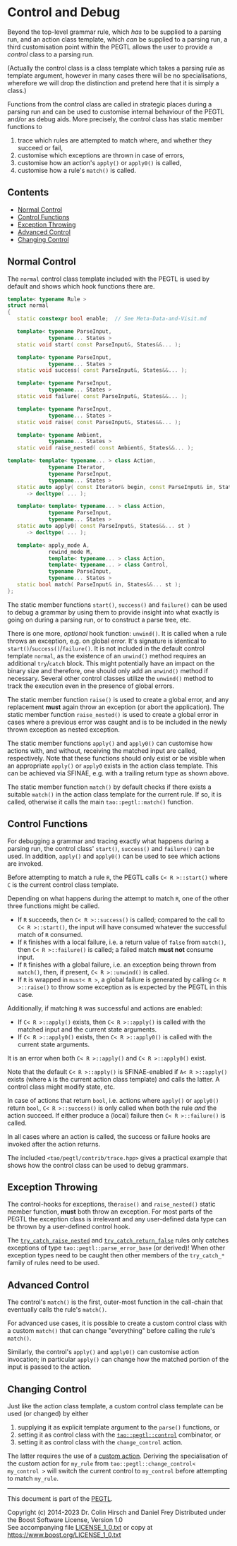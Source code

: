 # Control and Debug

Beyond the top-level grammar rule, which *has* to be supplied to a parsing run, and an action class template, which *can* be supplied to a parsing run, a third customisation point within the PEGTL allows the user to provide a *control* class to a parsing run.

(Actually the control class is a class template which takes a parsing rule as template argument, however in many cases there will be no specialisations, wherefore we will drop the distinction and pretend here that it is simply a class.)

Functions from the control class are called in strategic places during a parsing run and can be used to customise internal behaviour of the PEGTL and/or as debug aids.
More precisely, the control class has static member functions to

1. trace which rules are attempted to match where, and whether they succeed or fail,
2. customise which exceptions are thrown in case of errors,
3. customise how an action's `apply()` or `apply0()` is called,
4. customise how a rule's `match()` is called.

## Contents

* [Normal Control](#normal-control)
* [Control Functions](#control-functions)
* [Exception Throwing](#exception-throwing)
* [Advanced Control](#advanced-control)
* [Changing Control](#changing-control)

## Normal Control

The `normal` control class template included with the PEGTL is used by default and shows which hook functions there are.

```c++
template< typename Rule >
struct normal
{
   static constexpr bool enable;  // See Meta-Data-and-Visit.md

   template< typename ParseInput,
             typename... States >
   static void start( const ParseInput&, States&&... );

   template< typename ParseInput,
             typename... States >
   static void success( const ParseInput&, States&&... );

   template< typename ParseInput,
             typename... States >
   static void failure( const ParseInput&, States&&... );

   template< typename ParseInput,
             typename... States >
   static void raise( const ParseInput&, States&&... );

   template< typename Ambient,
             typename... States >
   static void raise_nested( const Ambient&, States&&... );

template< template< typename... > class Action,
             typename Iterator,
             typename ParseInput,
             typename... States >
   static auto apply( const Iterator& begin, const ParseInput& in, States&&... st )
      -> decltype( ... );

   template< template< typename... > class Action,
             typename ParseInput,
             typename... States >
   static auto apply0( const ParseInput&, States&&... st )
      -> decltype( ... );

   template< apply_mode A,
             rewind_mode M,
             template< typename... > class Action,
             template< typename... > class Control,
             typename ParseInput,
             typename... States >
   static bool match( ParseInput& in, States&&... st );
};
```

The static member functions `start()`, `success()` and `failure()` can be used to debug a grammar by using them to provide insight into what exactly is going on during a parsing run, or to construct a parse tree, etc.

There is one more, *optional* hook function: `unwind()`.
It is called when a rule throws an exception, e.g. on global error.
It's signature is identical to `start()`/`success()`/`failure()`.
It is not included in the default control template `normal`, as the existence of an `unwind()` method requires an additional `try`/`catch` block.
This might potentially have an impact on the binary size and therefore, one should only add an `unwind()` method if necessary.
Several other control classes utilize the `unwind()` method to track the execution even in the presence of global errors.

The static member function `raise()` is used to create a global error, and any replacement **must** again throw an exception (or abort the application).
The static member function `raise_nested()` is used to create a global error in cases where a previous error was caught and is to be included in the newly thrown exception as nested exception.

The static member functions `apply()` and `apply0()` can customise how actions with, and without, receiving the matched input are called, respectively.
Note that these functions should only exist or be visible when an appropriate `apply()` or `apply0` exists in the action class template.
This can be achieved via SFINAE, e.g. with a trailing return type as shown above.

The static member function `match()` by default checks if there exists a suitable `match()` in the action class template for the current rule. If so, it is called, otherwise it calls the main `tao::pegtl::match()` function.

## Control Functions

For debugging a grammar and tracing exactly what happens during a parsing run, the control class' `start()`, `success()` and `failure()` can be used.
In addition, `apply()` and `apply0()` can be used to see which actions are invoked.

Before attempting to match a rule `R`, the PEGTL calls `C< R >::start()` where `C` is the current control class template.

Depending on what happens during the attempt to match `R`, one of the other three functions might be called.

- If `R` succeeds, then `C< R >::success()` is called; compared to the call to `C< R >::start()`, the input will have consumed whatever the successful match of `R` consumed.
- If `R` finishes with a local failure, i.e. a return value of `false` from `match()`, then `C< R >::failure()` is called; a failed match **must not** consume input.
- If `R` finishes with a global failure, i.e. an exception being thrown from `match()`, then, if present, `C< R >::unwind()` is called.
- If `R` is wrapped in `must< R >`, a global failure is generated by calling `C< R >::raise()` to throw some exception as is expected by the PEGTL in this case.

Additionally, if matching `R` was successful and actions are enabled:

- If `C< R >::apply()` exists, then `C< R >::apply()` is called with the matched input and the current state arguments.
- If `C< R >::apply0()` exists, then `C< R >::apply0()` is called with the current state arguments.

It is an error when both `C< R >::apply()` and `C< R >::apply0()` exist.

Note that the default `C< R >::apply()` is SFINAE-enabled if `A< R >::apply()` exists (where `A` is the current action class template) and calls the latter. A control class might modify state, etc.

In case of actions that return `bool`, i.e. actions where `apply()` or `apply0()` return `bool`, `C< R >::success()` is only called when both the rule *and* the action succeed.
If either produce a (local) failure then `C< R >::failure()` is called.

In all cases where an action is called, the success or failure hooks are invoked after the action returns.

The included `<tao/pegtl/contrib/trace.hpp>` gives a practical example that shows how the control class can be used to debug grammars.

## Exception Throwing

The control-hooks for exceptions, the`raise()` and `raise_nested()` static member function, **must** both throw an exception.
For most parts of the PEGTL the exception class is irrelevant and any user-defined data type can be thrown by a user-defined control hook.

The [`try_catch_raise_nested`](Rule-Reference.md#try_catch_raise_nested-r-) and [`try_catch_return_false`](Rule-Reference.md#try_catch_return_false-r-) rules only catches exceptions of type `tao::pegtl::parse_error_base` (or derived)!
When other exception types need to be caught then other members of the `try_catch_*` family of rules need to be used.

## Advanced Control

The control's `match()` is the first, outer-most function in the call-chain that eventually calls the rule's `match()`.

For advanced use cases, it is possible to create a custom control class with a custom `match()` that can change "everything" before calling the rule's `match()`.

Similarly, the control's `apply()` and `apply0()` can customise action invocation; in particular `apply()` can change how the matched portion of the input is passed to the action.

## Changing Control

Just like the action class template, a custom control class template can be used (or changed) by either

1. supplying it as explicit template argument to the `parse()` functions, or
2. setting it as control class with the [`tao::pegtl::control`](Rule-Reference.md#control-c-r-) combinator, or
3. setting it as control class with the `change_control` action.

The latter requires the use of a [custom action](Actions-and-States.md).
Deriving the specialisation of the custom action for `my_rule` from `tao::pegtl::change_control< my_control >` will switch the current control to `my_control` before attempting to match `my_rule`.

---

This document is part of the [PEGTL](https://github.com/taocpp/PEGTL).

Copyright (c) 2014-2023 Dr. Colin Hirsch and Daniel Frey
Distributed under the Boost Software License, Version 1.0<br>
See accompanying file [LICENSE_1_0.txt](../LICENSE_1_0.txt) or copy at https://www.boost.org/LICENSE_1_0.txt

